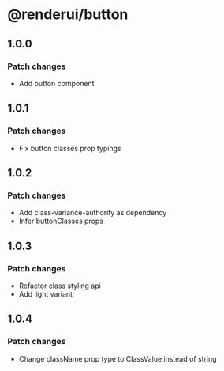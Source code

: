 # @renderui/button

## 1.0.0

### Patch changes

- Add button component

## 1.0.1

### Patch changes

- Fix button classes prop typings

## 1.0.2

### Patch changes

- Add class-variance-authority as dependency
- Infer buttonClasses props

## 1.0.3

### Patch changes

- Refactor class styling api
- Add light variant

## 1.0.4

### Patch changes

- Change className prop type to ClassValue instead of string
